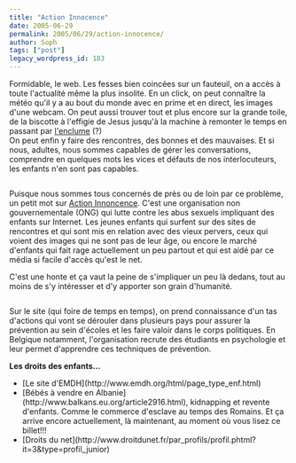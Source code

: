 ```yaml
---
title: "Action Innocence"
date: 2005-06-29
permalink: 2005/06/29/action-innocence/
author: Soph
tags: ["post"]
legacy_wordpress_id: 183
---
```


Formidable, le web. Les fesses bien coincées sur un fauteuil, on a accès à toute l'actualité même la plus insolite. En un click, on peut connaître la météo qu'il y a au bout du monde avec en prime et en direct, les images d'une webcam. On peut aussi trouver tout et plus encore sur la grande toile, de la biscotte à l'effigie de Jesus jusqu'à la machine à remonter le temps en passant par [l'enclume](http://cgi.ebay.com/ws/eBayISAPI.dll?ViewItem&amp;category=20087&amp;item=7332615297&amp;rd=1) (?) <br />
On peut enfin y faire des rencontres, des bonnes et des mauvaises. Et si nous, adultes, nous sommes capables de gérer les conversations, comprendre en quelques mots les vices et défauts de nos interlocuteurs, les enfants n'en sont pas capables.

<img src="https://64k.be/wp-content/uploads/2006/actu/honte.jpg" alt="" />

<!-- excerpt -->

Puisque nous sommes tous concernés de près ou de loin par ce problème, un petit mot sur [Action Innoncence](http://www.actioninnocence.org/). C'est une organisation non gouvernementale (ONG) qui lutte contre les abus sexuels impliquant des enfants sur Internet. Les jeunes enfants qui surfent sur des sites de rencontres et qui sont mis en relation avec des vieux pervers, ceux qui voient des images qui ne sont pas de leur âge, ou encore le marché d'enfants qui fait rage  actuellement un peu partout et qui est aidé par ce média si facile d'accès qu'est le net.

C'est une honte et ça vaut la peine de s'impliquer un peu là dedans, tout au moins de s'y intéresser et d'y apporter son grain d'humanité.

<img src="https://64k.be/wp-content/uploads/2006/actu/child3.jpg" alt="" />

Sur le site (qui foire de temps en temps), on prend connaissance d'un tas d'actions qui vont se dérouler dans plusieurs pays pour assurer la prévention au sein d'écoles et les faire valoir dans le corps politiques. En Belgique notamment, l'organisation recrute des étudiants en psychologie et leur permet d'apprendre ces techniques de prévention.

__Les droits des enfants...__

 <ul> <li>[Le site d'EMDH](http://www.emdh.org/html/page_type_enf.html)</li> <li>[Bébés à vendre en Albanie](http://www.balkans.eu.org/article2916.html), kidnapping et revente d'enfants. Comme le commerce d'esclave au temps des Romains. Et ça arrive encore actuellement, là maintenant, au moment où vous lisez ce billet!!!</li> <li>[Droits du net](http://www.droitdunet.fr/par_profils/profil.phtml?it=3&amp;type=profil_junior)</li> </ul>
